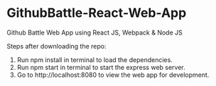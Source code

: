# GithubBattle-React-Web-App
Github Battle Web App using React JS, Webpack &amp; Node JS

Steps after downloading the repo:

1. Run npm install in terminal to load the dependencies.
2. Run npm start in terminal to start the express web server.
3. Go to http://localhost:8080 to view the web app for development.


